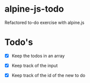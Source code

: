 # alpine-js-todo
Refactored to-do exercise with alpine.js

# Todo's
- [x] Keep the todos in an array
- [x] Keep track of the input
- [x] Keep track of the id of the new to do



